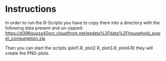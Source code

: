 # Instructions

In order to run the R-Scripts you have to copy them into a directory with the following data
present and un-zipped:
https://d396qusza40orc.cloudfront.net/exdata%2Fdata%2Fhousehold_power_consumption.zip

Then you can start the scripts (plot1.R, plot2.R, plot3.R, plot4.R)
they will create the PNG-plots.